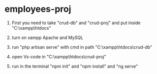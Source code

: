 # employees-proj

1) First you need to take "crud-db" and "crud-proj" and put inside "C:\xampp\htdocs"

2) turn on xampp Apache and MySQL

3) run "php artisan serve" with cmd in path "C:\xampp\htdocs\crud-db"

4) open Vs-code in "C:\xampp\htdocs\crud-proj" 

5) run in the terminal "npm init" and "npm install" and "ng serve" 
